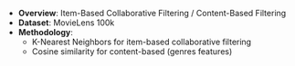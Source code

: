 - **Overview**: Item-Based Collaborative Filtering / Content-Based Filtering
- **Dataset**: MovieLens 100k
- **Methodology**:
  - K-Nearest Neighbors for item-based collaborative filtering
  - Cosine similarity for content-based (genres features)



